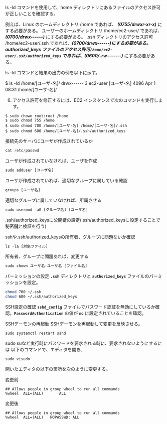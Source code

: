 ls -ld コマンドを使用して、home ディレクトリにあるファイルのアクセス許可が正しいことを確認する。

例えば、Linux のホームディレクトリ /home であれば、 ***(0755/drwxr-xr-x)*** にする必要がある。
ユーザーのホームディレクトリ /home/ec2-user/ であれば、 ***(0700/drwx------)*** にする必要がある。
.ssh ディレクトリのアクセス許可 /home/ec2-user/.ssh であれば、***(0700/drwx------)***にする必要がある。
authorized_keys ファイルのアクセス許可```/home/ec2-user/.ssh/authorized_keys``` であれば、***(0600/-rw-------)*** にする必要がある。

ls -ld コマンドと結果の出力の例を以下に示す。

$ ls -ld /home/[ユーザ-名]/
drwx------ 3 ec2-user [ユーザ-名] 4096 Apr  1 08:31 /home/[ユーザ-名]/

6.    アクセス許可を修正するには、EC2 インスタンスで次のコマンドを実行します。

```
$ sudo chown root:root /home
$ sudo chmod 755 /home
$ sudo chmod 700 /home/[ユーザ-名] /home/[ユーザ-名]/.ssh
$ sudo chmod 600 /home/[ユーザ-名]/.ssh/authorized_keys
```


接続先のサーバにユーザが作成されているか

```jsx
cat /etc/passwd
```

ユーザが作成されていなければ、ユーザを作成

```jsx
sudo adduser [ユーザ名]
```

ユーザが作成されていれば、適切なグループに属している確認

```jsx
groups [ユーザ名]
```

適切なグループに属していなければ、所属させる

```jsx
sudo usermod -aG [グループ名] [ユーザ名]
```

.ssh/authorized_keysに公開鍵の設定(.ssh/authorized_keysに設定することで秘密鍵と検証を行う)

sshや.ssh/authorized_keysの所有者、グループに問題ないか確認

```jsx
ls -la [対象ファイル]
```

所有者、グループに問題あれば、変更する

```jsx
sudo chown ユーザ名:ユーザ名 [ファイル名]
```

パーミッションの設定
**`.ssh`** ディレクトリと **`authorized_keys`** ファイルのパーミッションを設定。
        
```bash
chmod 700 ~/.ssh
chmod 600 ~/.ssh/authorized_keys
```
        
SSH設定の確認
**`sshd_config`** ファイルでパスワード認証を無効にしているか確認。**`PasswordAuthentication`** の値が **`no`** に設定されていることを確認。

SSHデーモンの再起動
SSHデーモンを再起動して変更を反映させる。

```
sudo systemctl restart sshd
```

sudo suなど実行時にパスワードを要求される時に、要求されないようにするには
以下のコマンドで、エディタを開き、
```
sudo visudo
```

開いたエディタの以下の箇所を次のように変更する。

変更前
```
## Allows people in group wheel to run all commands
%wheel  ALL=(ALL)       ALL
```

変更後
```
## Allows people in group wheel to run all commands
%wheel  ALL=(ALL)	NOPASSWD: ALL
```
